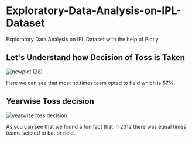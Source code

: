# Exploratory-Data-Analysis-on-IPL-Dataset
Exploratory Data Analysis on IPL Dataset with the help of Plotly
## Let's Understand how Decision of Toss is Taken
![newplot (28)](https://user-images.githubusercontent.com/55452866/88063323-888a2600-cb87-11ea-9c09-7bf1566aa5f8.png)

Here we can see that most no.times team opted to field which is 57%. 
## Yearwise Toss decision
![yearwise toss decision](https://user-images.githubusercontent.com/55452866/88091577-e11fea00-cbac-11ea-93c7-8e5e5790f142.png)

As you can see that we found a fun fact that in 2012 there was equal times teams selcted to bat or field.

